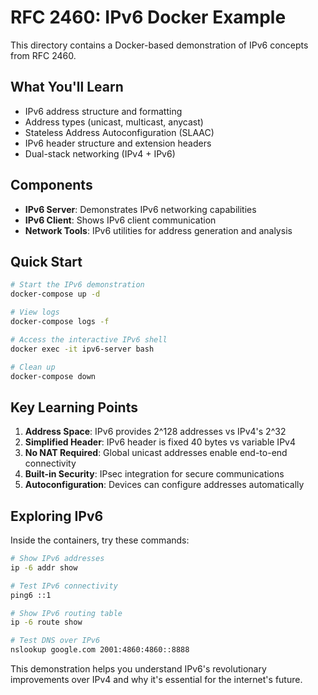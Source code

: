 # RFC 2460: IPv6 Docker Example

This directory contains a Docker-based demonstration of IPv6 concepts from RFC 2460.

## What You'll Learn

- IPv6 address structure and formatting
- Address types (unicast, multicast, anycast)
- Stateless Address Autoconfiguration (SLAAC)
- IPv6 header structure and extension headers
- Dual-stack networking (IPv4 + IPv6)

## Components

- **IPv6 Server**: Demonstrates IPv6 networking capabilities
- **IPv6 Client**: Shows IPv6 client communication
- **Network Tools**: IPv6 utilities for address generation and analysis

## Quick Start

```bash
# Start the IPv6 demonstration
docker-compose up -d

# View logs
docker-compose logs -f

# Access the interactive IPv6 shell
docker exec -it ipv6-server bash

# Clean up
docker-compose down
```

## Key Learning Points

1. **Address Space**: IPv6 provides 2^128 addresses vs IPv4's 2^32
2. **Simplified Header**: IPv6 header is fixed 40 bytes vs variable IPv4
3. **No NAT Required**: Global unicast addresses enable end-to-end connectivity
4. **Built-in Security**: IPsec integration for secure communications
5. **Autoconfiguration**: Devices can configure addresses automatically

## Exploring IPv6

Inside the containers, try these commands:

```bash
# Show IPv6 addresses
ip -6 addr show

# Test IPv6 connectivity
ping6 ::1

# Show IPv6 routing table
ip -6 route show

# Test DNS over IPv6
nslookup google.com 2001:4860:4860::8888
```

This demonstration helps you understand IPv6's revolutionary improvements over IPv4 and why it's essential for the internet's future.